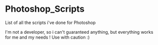 # Photoshop_Scripts
List of all the scripts i've done for Photoshop

I'm not a developer, so i can't guaranteed anything, but everything works for me and my needs !
Use with caution :) 
